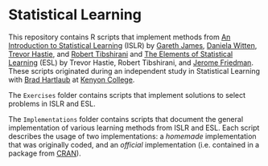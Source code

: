 # Statistical Learning
This repository contains R scripts that implement methods from [An Introduction to Statistical Learning](http://www-bcf.usc.edu/~gareth/ISL/) (ISLR) by [Gareth James](http://www-bcf.usc.edu/~gareth/), [Daniela Witten](http://faculty.washington.edu/dwitten/), [Trevor Hastie](http://web.stanford.edu/~hastie/), and [Robert Tibshirani](http://statweb.stanford.edu/~tibs/) and [The Elements of Statistical Learning](http://statweb.stanford.edu/~tibs/ElemStatLearn/) (ESL) by Trevor Hastie, Robert Tibshirani, and [Jerome Friedman](https://statweb.stanford.edu/~jhf/). These scripts originated during an independent study in Statistical Learning with [Brad Hartlaub](http://www2.kenyon.edu/Depts/Math/hartlaub/) at [Kenyon College](http://www.kenyon.edu/academics/departments-programs/mathematics/).

The `Exercises` folder contains scripts that implement solutions to select problems in ISLR and ESL.

The `Implementations` folder contains scripts that document the general implementation of various learning methods from ISLR and ESL. Each script describes the usage of two implementations: a *homemade* implementation that was originally coded, and an *official* implementation (i.e. contained in a package from [CRAN](https://cran.r-project.org/)). 
